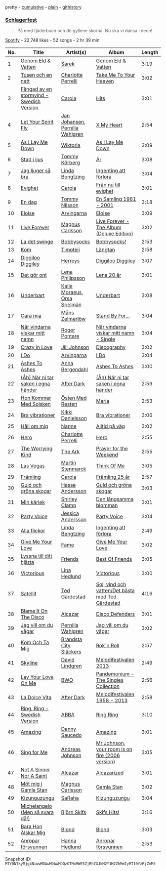pretty - [cumulative](/playlists/cumulative/37i9dQZF1DWYgwF78otcGY.md) - [plain](/playlists/plain/37i9dQZF1DWYgwF78otcGY) - [githistory](https://github.githistory.xyz/mackorone/spotify-playlist-archive/blob/main/playlists/plain/37i9dQZF1DWYgwF78otcGY)

### [Schlagerfest](https://open.spotify.com/playlist/37i9dQZF1DWYgwF78otcGY)

> På med fjäderboan och de gyllene skorna\. Nu ska vi dansa i neon!

[Spotify](https://open.spotify.com/user/spotify) - 22,748 likes - 52 songs - 2 hr 39 min

| No. | Title | Artist(s) | Album | Length |
|---|---|---|---|---|
| 1 | [Genom Eld & Vatten](https://open.spotify.com/track/6N6Ias6AghMTQOwP3G2TfQ) | [Sarek](https://open.spotify.com/artist/2tP82Obc3GVQTpFJkjUabp) | [Genom Eld & Vatten](https://open.spotify.com/album/6uL4SHOsPuLrRQGESOS3Jy) | 3:19 |
| 2 | [Tusen och en natt](https://open.spotify.com/track/6JIwvW8ioos5KFp0Q0mS3Y) | [Charlotte Perrelli](https://open.spotify.com/artist/39Waq6UmqYCBEuyv8M8kjl) | [Take Me To Your Heaven](https://open.spotify.com/album/6fgypOA8G33QMu1Fuufn7Y) | 3:02 |
| 3 | [Fångad av en stormvind \- Swedish Version](https://open.spotify.com/track/5I6eq9wK0SOkeUWEPHqD39) | [Carola](https://open.spotify.com/artist/3uFum0NCM1PtmCO0MwsOAt) | [Hits](https://open.spotify.com/album/0Ie4L2DEKLQ0dun65tmLJL) | 3:01 |
| 4 | [Let Your Spirit Fly](https://open.spotify.com/track/1k8Licv2jaRTbRtAbJZ3In) | [Jan Johansen](https://open.spotify.com/artist/4Nd6R1oljERR3D2893MpJf), [Pernilla Wahlgren](https://open.spotify.com/artist/4tUajUzujJgjYQ6mMbsMRf) | [X My Heart](https://open.spotify.com/album/4GXyJ4D53Gx0I3lHzhDUxd) | 2:54 |
| 5 | [As I Lay Me Down](https://open.spotify.com/track/5VIZcrKXPd9wL4hqE4YN8z) | [Wiktoria](https://open.spotify.com/artist/3gbaHBYDy62irTs0ZsHNmi) | [As I Lay Me Down](https://open.spotify.com/album/6PaokH8pvKEe116al1OyCT) | 3:09 |
| 6 | [Stad i ljus](https://open.spotify.com/track/7bVwUOySQGO2afJ0LArAMi) | [Tommy Körberg](https://open.spotify.com/artist/6R21HSNyo7HVac8pyqY3T2) | [Är](https://open.spotify.com/album/1nfObC0Ykmpy6vYLwlsg4Z) | 3:08 |
| 7 | [Jag ljuger så bra](https://open.spotify.com/track/4IV8dOSLi26stONnuQg8Kf) | [Linda Bengtzing](https://open.spotify.com/artist/6IBNZlx6x6TbLUIJhXT4xV) | [Ingenting att förlora](https://open.spotify.com/album/7KW1wOSzVGdWs1aA3pzT1l) | 3:04 |
| 8 | [Evighet](https://open.spotify.com/track/6XGIQNU8VmOBRIdL5OBYKp) | [Carola](https://open.spotify.com/artist/3uFum0NCM1PtmCO0MwsOAt) | [Från nu till evighet](https://open.spotify.com/album/6WFBm5Or8TVQPN78wD2wzH) | 3:01 |
| 9 | [En dag](https://open.spotify.com/track/4y81ov9ojdBPu5eLhDKxS9) | [Tommy Nilsson](https://open.spotify.com/artist/0PnNyzP7CgoDXZHr6cWOyq) | [En Samling 1981 \- 2001](https://open.spotify.com/album/0TcAev3EcjkrvhP3BoHlj9) | 3:18 |
| 10 | [Eloise](https://open.spotify.com/track/1cmdyYqbzc8fvHsmtErxx0) | [Arvingarna](https://open.spotify.com/artist/1qC3LsWlbrRCPVRooOX81u) | [Eloise](https://open.spotify.com/album/51qel3QBboYlXlQlmM1KaY) | 3:09 |
| 11 | [Live Forever](https://open.spotify.com/track/6yk6jU3Ia33ed2XL4V9IeW) | [Magnus Carlsson](https://open.spotify.com/artist/12VIfmT1N5FGyCuuXGKuYB) | [Live Forever \- The Album \(Deluxe Edition\)](https://open.spotify.com/album/5g18f9GEyipB2xX2d9xy5x) | 3:02 |
| 12 | [La det swinge](https://open.spotify.com/track/0LmEzNrxk0lecRm8X58jiC) | [Bobbysocks](https://open.spotify.com/artist/7DNARXXVHkEPeSE1efUqfs) | [Bobbysocks!](https://open.spotify.com/album/17nnsL4uzJSeknmZVrlcDT) | 2:53 |
| 13 | [Kom](https://open.spotify.com/track/52iMLtr3V7EenocLKoZZ2X) | [Timoteij](https://open.spotify.com/artist/2KToq66TzR2OM0PZJSh5bR) | [Längtan](https://open.spotify.com/album/1DLz2kBUFZ7MVkxrMy3t3t) | 2:58 |
| 14 | [Diggiloo Diggiley](https://open.spotify.com/track/43ZypSE73gRNdAySQTzyfs) | [Herreys](https://open.spotify.com/artist/2uS8ryCr9KuXzh7Y4xowle) | [Diggiloo Diggiley](https://open.spotify.com/album/1cJamo0hcqkWHwTQHOFORj) | 3:07 |
| 15 | [Det gör ont](https://open.spotify.com/track/2aeVGqdsF7WbKZkwhcCeqm) | [Lena Philipsson](https://open.spotify.com/artist/7rZYHhxGKbe1XepzlpDlKm) | [Lena 20 år](https://open.spotify.com/album/1T8NH2yMjPBlUDwim5Vtdo) | 3:01 |
| 16 | [Underbart](https://open.spotify.com/track/5Tbc2O2q1NCux8F0lYiEo0) | [Kalle Moraeus](https://open.spotify.com/artist/1NDYAcgpsX4ony5CD0QIxW), [Orsa Spelmän](https://open.spotify.com/artist/2XmqtWcNsjq5XxlE6p5WrT) | [Underbart](https://open.spotify.com/album/1RXvOiBHUXPHqMfNZYohGQ) | 3:08 |
| 17 | [Cara mia](https://open.spotify.com/track/4vxn2p4GbiFhnVsIASACrf) | [Måns Zelmerlöw](https://open.spotify.com/artist/1IxP1g9VrPzJqXFCsuyHKe) | [Stand By For...](https://open.spotify.com/album/0Bt2FMVJpBg0g0fFiQjqoV) | 3:04 |
| 18 | [När vindarna viskar mitt namn](https://open.spotify.com/track/1nSyBcZr8IS9wZcFyvqqE7) | [Roger Pontare](https://open.spotify.com/artist/2eo54qMMNjVgFIxwhKfijG) | [När vindarna viskar mitt namn \- Single](https://open.spotify.com/album/7oSqWiKS8F3GGIh6ihn50H) | 3:04 |
| 19 | [Crazy in Love](https://open.spotify.com/track/3M1MbdMOc0MMD9oxsscdtw) | [Jill Johnson](https://open.spotify.com/artist/2aaGbpl5Y2ykZsNFZM6ofw) | [Discography](https://open.spotify.com/album/2HkYSJxNf8FLikNbc08uFB) | 3:02 |
| 20 | [I Do](https://open.spotify.com/track/2RNvjHLcUl1ft5v5szLP5U) | [Arvingarna](https://open.spotify.com/artist/1qC3LsWlbrRCPVRooOX81u) | [I Do](https://open.spotify.com/album/54kDqOtVNM0bafxqbeKROT) | 3:04 |
| 21 | [Ashes To Ashes](https://open.spotify.com/track/1iqxk51n6yyc6OIXu7dX8o) | [Anna Bergendahl](https://open.spotify.com/artist/2QLxag7UehMTlparZcbQn9) | [Ashes To Ashes](https://open.spotify.com/album/3PdI7t8cuGziQ76P2ooFpR) | 3:00 |
| 22 | [\(Åh\) När ni tar saken i egna händer](https://open.spotify.com/track/4WXnFwrGkrGYzwCImeuob6) | [After Dark](https://open.spotify.com/artist/6IsSP3qzKVJziwtHkmKuRl) | [\(Åh\) När ni tar saken i egna händer](https://open.spotify.com/album/4gkvAo6QefcyNnTkNf9vaz) | 2:59 |
| 23 | [Hon Kommer Med Solsken](https://open.spotify.com/track/35XGYEpPPJ4hyRHNmfVfwL) | [Östen Med Resten](https://open.spotify.com/artist/20nKo8C8M0JpIznby9Dv5p) | [Maria](https://open.spotify.com/album/4XxuoKPR8pndmPRbhNy2GB) | 2:53 |
| 24 | [Bra vibrationer](https://open.spotify.com/track/0FSlaiuv4eBrrjz05jpxz6) | [Kikki Danielsson](https://open.spotify.com/artist/3ktAhWMnoYiz6UpBEKfv5i) | [Bra vibrationer](https://open.spotify.com/album/6pTczERNVTTxtoFjfOIKWU) | 3:06 |
| 25 | [Håll om mig](https://open.spotify.com/track/6LjXwyNIh30VWsnvT8JHhz) | [Nanne](https://open.spotify.com/artist/0whAheccvr5O5qbQjNk4gi) | [Alltid på väg](https://open.spotify.com/album/3CDoUVCjpSa2N08MBL8Ovy) | 3:02 |
| 26 | [Hero](https://open.spotify.com/track/55XpXSN77QyoudQmlg8j8q) | [Charlotte Perrelli](https://open.spotify.com/artist/39Waq6UmqYCBEuyv8M8kjl) | [Hero](https://open.spotify.com/album/5BetHKLCNWv0iC6OTOd125) | 2:55 |
| 27 | [The Worrying Kind](https://open.spotify.com/track/5zIxRPGxiOBNRDBu2Upk4i) | [The Ark](https://open.spotify.com/artist/73ib5ljBj2xAIR7R3hTwF4) | [Prayer for the Weekend](https://open.spotify.com/album/0eEpNk9VtzlXWhVZVQqUZR) | 2:55 |
| 28 | [Las Vegas](https://open.spotify.com/track/4ENmFSJSFaoMhvazzcnBjS) | [Martin Stenmarck](https://open.spotify.com/artist/3N7PAaiIBEDfL6y6Rwso48) | [Think Of Me](https://open.spotify.com/album/1xijstqQJJmRrzy9ygB7Hx) | 3:05 |
| 29 | [Främling](https://open.spotify.com/track/17zFOtbuquEAAxSttpfWWl) | [Carola](https://open.spotify.com/artist/3uFum0NCM1PtmCO0MwsOAt) | [Främling 25 år](https://open.spotify.com/album/4cotyYQgYleaHbqQEgU9Hv) | 2:57 |
| 30 | [Guld och gröna skogar](https://open.spotify.com/track/6EnNjWkk1YX3fsTXtwO773) | [Hasse Andersson](https://open.spotify.com/artist/08JjzDgK2ltxMBWlez1YyH) | [Guld och gröna skogar](https://open.spotify.com/album/7JVTdIGoQzBnzf8dwqE0HW) | 3:03 |
| 31 | [Min kärlek](https://open.spotify.com/track/5dpkOqj8pVFn3nS8OvMJNG) | [Shirley Clamp](https://open.spotify.com/artist/09AdawDC7B5zcphs18nRB7) | [Den långsamma blomman](https://open.spotify.com/album/42M4B14wexkW2YK3iJ1KeA) | 3:01 |
| 32 | [Party Voice](https://open.spotify.com/track/7J3UCWBsvFa6M0wrGqSc9s) | [Jessica Andersson](https://open.spotify.com/artist/0e52F3Q1maTGPgsEa1hDJM) | [Party Voice](https://open.spotify.com/album/1pEKFM1NMBE8Q4RNa0aw1X) | 3:04 |
| 33 | [Alla flickor](https://open.spotify.com/track/6YGqMb6MmqcwIHaDSCA7Nq) | [Linda Bengtzing](https://open.spotify.com/artist/6IBNZlx6x6TbLUIJhXT4xV) | [Ingenting att förlora](https://open.spotify.com/album/7KW1wOSzVGdWs1aA3pzT1l) | 2:49 |
| 34 | [Give Me Your Love](https://open.spotify.com/track/2B60fzEh2F9Ds6xFtV8LWd) | [Fame](https://open.spotify.com/artist/4cFizl8RUZEfXnkzw1Fiz6) | [Give Me Your Love](https://open.spotify.com/album/6iG5QUazlcxTw6Inkf6DHR) | 3:02 |
| 35 | [Lyssna till ditt hjärta](https://open.spotify.com/track/3G9HeRXCvEmn0KIjnbjWVO) | [Friends](https://open.spotify.com/artist/5mHoZyR5qy4zrCSAetmwnX) | [Best Of Friends](https://open.spotify.com/album/5Cdt8HUprN9C38pCaLHoEH) | 3:05 |
| 36 | [Victorious](https://open.spotify.com/track/29nVYH6dQnFfGPVmYCvAhM) | [Lina Hedlund](https://open.spotify.com/artist/0ISkgZ0y3iY60jiG3SQgvN) | [Victorious](https://open.spotify.com/album/51U2t9xsqyAPTgk1pFUPWR) | 3:00 |
| 37 | [Satellit](https://open.spotify.com/track/2Yn6vsLl96OFN1HCySrC2A) | [Ted Gärdestad](https://open.spotify.com/artist/6zpub6jbY6CdrcqQsDq8P4) | [Sol, vind och vatten/Det bästa med Ted Gärdestad](https://open.spotify.com/album/5nFegfmG4jQHvYVX0Mgr2A) | 4:16 |
| 38 | [Blame It On The Disco](https://open.spotify.com/track/4IZy2nI5mAxLtlLPbcErqc) | [Alcazar](https://open.spotify.com/artist/5HnkAAaf0MCIxMWzsJNrdg) | [Disco Defenders](https://open.spotify.com/album/6tZv43WmLwofiLbWanh1Ww) | 3:01 |
| 39 | [Jag vill om du vågar](https://open.spotify.com/track/6BhB2xdAzeH8PWqr7qNeUw) | [Pernilla Wahlgren](https://open.spotify.com/artist/4tUajUzujJgjYQ6mMbsMRf) | [Jag vill om du vågar](https://open.spotify.com/album/4pUxlGjGKCzGo5y6Xs1ajU) | 3:02 |
| 40 | [Kom Och Ta Mig](https://open.spotify.com/track/6tIXrVrWLOcU4O8e3wZ1pt) | [Brandsta City Släckers](https://open.spotify.com/artist/10bzvni38ThO7h6KOaHO9l) | [Rok´n Roll](https://open.spotify.com/album/6wZHO3kMiiNdvdd0JRGOWg) | 2:57 |
| 41 | [Skyline](https://open.spotify.com/track/5RZy0lULDQlejayzVDaBHX) | [David Lindgren](https://open.spotify.com/artist/7qWB1MNQHOkDdSVGjBtvMX) | [Melodifestivalen 2013](https://open.spotify.com/album/7r7HpobKcqGFHemMqAhLoQ) | 2:49 |
| 42 | [Lay Your Love On Me](https://open.spotify.com/track/4aB7nsSTlprvvg8jYYDCBJ) | [BWO](https://open.spotify.com/artist/5SvvYvtnQ84Fsuyi61Gk0Q) | [Pandemonium \- The Singles Collection](https://open.spotify.com/album/7LukfmSb0TBQTXFUuSlavW) | 2:56 |
| 43 | [La Dolce Vita](https://open.spotify.com/track/3Gv6gQOreWmzxToRjnu4cd) | [After Dark](https://open.spotify.com/artist/6IsSP3qzKVJziwtHkmKuRl) | [Melodifestivalen 1958 \- 2013](https://open.spotify.com/album/3VsKbddUIng2aLagMZUwwb) | 2:58 |
| 44 | [Ring, Ring \- Swedish Version](https://open.spotify.com/track/13p4BxB2BPIzG3hI8UE6ti) | [ABBA](https://open.spotify.com/artist/0LcJLqbBmaGUft1e9Mm8HV) | [Ring Ring](https://open.spotify.com/album/3Il2ad1NGO9zoY1FIVBuHD) | 3:10 |
| 45 | [Amazing](https://open.spotify.com/track/33qw98yPnShEQMoF72ORUa) | [Danny Saucedo](https://open.spotify.com/artist/5tVyieWwN9j09jXUovK2zN) | [Amazing](https://open.spotify.com/album/1B0mVsLzCERctx9aZDC5yN) | 3:01 |
| 46 | [Sing for Me](https://open.spotify.com/track/03vteAFjN5267GCpKBeN0I) | [Andreas Johnson](https://open.spotify.com/artist/5CKhp4ovgbSd7PdVIza7cC) | [Mr Johnson, your room is on fire \(2006 version\)](https://open.spotify.com/album/5mu9IxNIHk09uefw7iTccU) | 3:05 |
| 47 | [Not A Sinner Nor A Saint](https://open.spotify.com/track/1mDmJ95y1W5UarAAJij5VK) | [Alcazar](https://open.spotify.com/artist/5HnkAAaf0MCIxMWzsJNrdg) | [Alcazarized](https://open.spotify.com/album/1g1irSdBq3tFBISnB2ou8C) | 3:01 |
| 48 | [Möt mig i Gamla Stan](https://open.spotify.com/track/7AhBI5k6IPh905q80WZOXH) | [Magnus Carlsson](https://open.spotify.com/artist/12VIfmT1N5FGyCuuXGKuYB) | [Gamla Stan](https://open.spotify.com/album/6XaRfaoy2fVDykQcYZ9mFB) | 3:02 |
| 49 | [Kizunguzungu](https://open.spotify.com/track/54xN08hKKJvg6p5vSXM26g) | [SaRaha](https://open.spotify.com/artist/5So3Ot8FgnAlkz4v02elso) | [Kizunguzungu](https://open.spotify.com/album/5p95oQuomBWw9kZqWFsQXj) | 3:04 |
| 50 | [Michelangelo \(Men så svara då!\)](https://open.spotify.com/track/3qChO81Z9r3KDyIj4w1m4T) | [Björn Skifs](https://open.spotify.com/artist/1Ek3VdZ8EPmcvgRIqnHlrF) | [Skifs Hits!](https://open.spotify.com/album/7eL1KLHKp4jJufO6wG6YsT) | 3:16 |
| 51 | [Bara Hon Älskar Mig](https://open.spotify.com/track/5dEHUYf0NkT1pZeEJOCMsW) | [Blond](https://open.spotify.com/artist/26oh4wmmILtoqcKZaLWYW5) | [Blond](https://open.spotify.com/album/6J8YOKLKvXK0xKrpW9pYv2) | 3:03 |
| 52 | [Anropar försvunnen](https://open.spotify.com/track/1eVSgfj4JN9T5RE5seKYXN) | [Hanna Hedlund](https://open.spotify.com/artist/5Czd0MlWc1v6blcW7zVwGq) | [Anropar försvunnen](https://open.spotify.com/album/4DoyEIDnWaLICWCzlH5fLv) | 2:53 |

Snapshot ID: `MTY0NTkyMjg4NiwwMDAwMDAwMDQzOTMxMWE5ZjRhZGJkM2Y1M2ZhMmIyMTI0YzRjZmM5`
